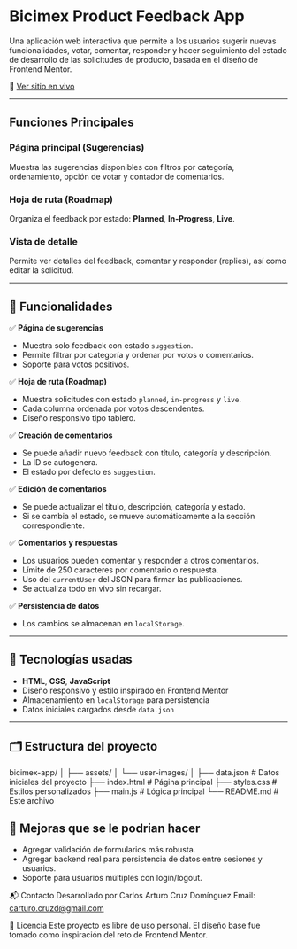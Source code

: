 # Bicimex Product Feedback App

Una aplicación web interactiva que permite a los usuarios sugerir nuevas funcionalidades, votar, comentar, responder y hacer seguimiento del estado de desarrollo de las solicitudes de producto, basada en el diseño de Frontend Mentor.

🔗 [Ver sitio en vivo](https://c-arthurcruz.github.io/bicimex-app/)

---

## Funciones Principales

### Página principal (Sugerencias)
Muestra las sugerencias disponibles con filtros por categoría, ordenamiento, opción de votar y contador de comentarios.

### Hoja de ruta (Roadmap)
Organiza el feedback por estado: **Planned**, **In-Progress**, **Live**.

### Vista de detalle
Permite ver detalles del feedback, comentar y responder (replies), así como editar la solicitud.

---

## 🚀 Funcionalidades

✅ **Página de sugerencias**  
- Muestra solo feedback con estado `suggestion`.  
- Permite filtrar por categoría y ordenar por votos o comentarios.  
- Soporte para votos positivos.

✅ **Hoja de ruta (Roadmap)**  
- Muestra solicitudes con estado `planned`, `in-progress` y `live`.  
- Cada columna ordenada por votos descendentes.  
- Diseño responsivo tipo tablero.

✅ **Creación de comentarios**  
- Se puede añadir nuevo feedback con título, categoría y descripción.  
- La ID se autogenera.  
- El estado por defecto es `suggestion`.

✅ **Edición de comentarios**  
- Se puede actualizar el título, descripción, categoría y estado.  
- Si se cambia el estado, se mueve automáticamente a la sección correspondiente.

✅ **Comentarios y respuestas**  
- Los usuarios pueden comentar y responder a otros comentarios.  
- Límite de 250 caracteres por comentario o respuesta.  
- Uso del `currentUser` del JSON para firmar las publicaciones.  
- Se actualiza todo en vivo sin recargar.

✅ **Persistencia de datos**  
- Los cambios se almacenan en `localStorage`.

---

## 🧪 Tecnologías usadas

- **HTML**, **CSS**, **JavaScript**
- Diseño responsivo y estilo inspirado en Frontend Mentor
- Almacenamiento en `localStorage` para persistencia
- Datos iniciales cargados desde `data.json`

---

## 🗂 Estructura del proyecto

bicimex-app/
│
├── assets/
│ └── user-images/
│
├── data.json # Datos iniciales del proyecto
├── index.html # Página principal
├── styles.css # Estilos personalizados
├── main.js # Lógica principal
└── README.md # Este archivo

## 🚧 Mejoras que se le podrian hacer

- Agregar validación de formularios más robusta.
- Agregar backend real para persistencia de datos entre sesiones y usuarios.
- Soporte para usuarios múltiples con login/logout.

📬 Contacto
Desarrollado por Carlos Arturo Cruz Domínguez
Email: carturo.cruzd@gmail.com

📝 Licencia
Este proyecto es libre de uso personal. El diseño base fue tomado como inspiración del reto de Frontend Mentor.